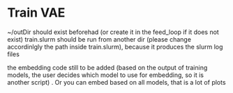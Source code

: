 # Train VAE

~/outDir should exist beforehad (or create it in the feed_loop if it does not exist)
train.slurm should be run from another dir (please change accordinlgly the path inside train.slurm), because it produces the slurm log files

the embedding code still to be added (based on the output of training models, the user decides which model to use for embedding,  so it is another script) . Or you can embed based on all models, that is a lot of plots

